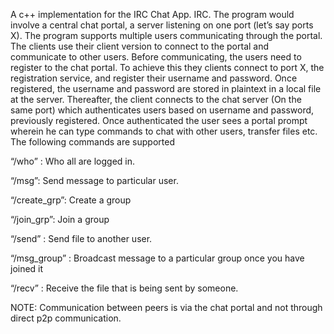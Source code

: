 A c++ implementation for the IRC Chat App. 
IRC. The program would involve a central chat portal, a server listening on one port (let’s say ports X). The program supports multiple users communicating through the portal. The clients use their client version to connect to the portal and communicate to other users. Before communicating, the users need to register to the chat portal. To achieve this they clients connect to port X, the registration service, and register their username and password. Once registered, the username and password are stored in plaintext in a local file at the server. Thereafter, the client connects to the chat server (On the same port) which authenticates users based on username and password, previously registered. Once authenticated the user sees a portal prompt wherein he can type commands to chat with other users, transfer files etc. The following commands are supported

“/who” : Who all are logged in.

“/msg”: Send message to particular user.

“/create_grp”: Create a group

“/join_grp”: Join a group

“/send” : Send file to another user.

“/msg_group” : Broadcast message to a particular group once you have joined it

“/recv” : Receive the file that is being sent by someone.

NOTE: Communication between peers is via the chat portal and not through direct p2p communication.
